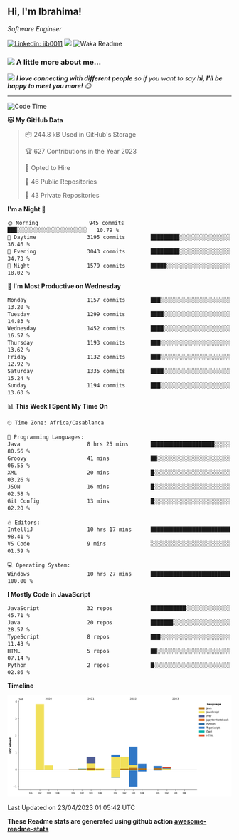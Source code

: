<h2>Hi, I'm Ibrahima! </h2>
<p><em>Software Engineer 
</em></p>


[![Linkedin: iib0011](https://img.shields.io/badge/-iib0011-blue?style=flat-square&logo=Linkedin&logoColor=white&link=https://www.linkedin.com/in/iib0011/)](https://www.linkedin.com/in/iib0011/)
![](https://visitor-badge.glitch.me/badge?page_id=iib0011)
![Waka Readme](https://github.com/iib0011/iib0011/workflows/Waka%20Readme/badge.svg)


### <img src="https://media.giphy.com/media/VgCDAzcKvsR6OM0uWg/giphy.gif" width="50"> A little more about me...  


<img src="https://media.giphy.com/media/LnQjpWaON8nhr21vNW/giphy.gif" width="60"> <em><b>I love connecting with different people</b> so if you want to say <b>hi, I'll be happy to meet you more!</b> 😊</em>

---
<!--START_SECTION:waka-->
![Code Time](http://img.shields.io/badge/Code%20Time-2%2C023%20hrs%2056%20mins-blue)

**🐱 My GitHub Data** 

> 📦 244.8 kB Used in GitHub's Storage 
 > 
> 🏆 627 Contributions in the Year 2023
 > 
> 💼 Opted to Hire
 > 
> 📜 46 Public Repositories 
 > 
> 🔑 43 Private Repositories 
 > 
**I'm a Night 🦉** 

```text
🌞 Morning                945 commits         ███░░░░░░░░░░░░░░░░░░░░░░   10.79 % 
🌆 Daytime                3195 commits        █████████░░░░░░░░░░░░░░░░   36.46 % 
🌃 Evening                3043 commits        █████████░░░░░░░░░░░░░░░░   34.73 % 
🌙 Night                  1579 commits        █████░░░░░░░░░░░░░░░░░░░░   18.02 % 
```
📅 **I'm Most Productive on Wednesday** 

```text
Monday                   1157 commits        ███░░░░░░░░░░░░░░░░░░░░░░   13.20 % 
Tuesday                  1299 commits        ████░░░░░░░░░░░░░░░░░░░░░   14.83 % 
Wednesday                1452 commits        ████░░░░░░░░░░░░░░░░░░░░░   16.57 % 
Thursday                 1193 commits        ███░░░░░░░░░░░░░░░░░░░░░░   13.62 % 
Friday                   1132 commits        ███░░░░░░░░░░░░░░░░░░░░░░   12.92 % 
Saturday                 1335 commits        ████░░░░░░░░░░░░░░░░░░░░░   15.24 % 
Sunday                   1194 commits        ███░░░░░░░░░░░░░░░░░░░░░░   13.63 % 
```


📊 **This Week I Spent My Time On** 

```text
🕑︎ Time Zone: Africa/Casablanca

💬 Programming Languages: 
Java                     8 hrs 25 mins       ████████████████████░░░░░   80.56 % 
Groovy                   41 mins             ██░░░░░░░░░░░░░░░░░░░░░░░   06.55 % 
XML                      20 mins             █░░░░░░░░░░░░░░░░░░░░░░░░   03.26 % 
JSON                     16 mins             █░░░░░░░░░░░░░░░░░░░░░░░░   02.58 % 
Git Config               13 mins             █░░░░░░░░░░░░░░░░░░░░░░░░   02.20 % 

🔥 Editors: 
IntelliJ                 10 hrs 17 mins      █████████████████████████   98.41 % 
VS Code                  9 mins              ░░░░░░░░░░░░░░░░░░░░░░░░░   01.59 % 

💻 Operating System: 
Windows                  10 hrs 27 mins      █████████████████████████   100.00 % 
```

**I Mostly Code in JavaScript** 

```text
JavaScript               32 repos            ███████████░░░░░░░░░░░░░░   45.71 % 
Java                     20 repos            ███████░░░░░░░░░░░░░░░░░░   28.57 % 
TypeScript               8 repos             ███░░░░░░░░░░░░░░░░░░░░░░   11.43 % 
HTML                     5 repos             ██░░░░░░░░░░░░░░░░░░░░░░░   07.14 % 
Python                   2 repos             █░░░░░░░░░░░░░░░░░░░░░░░░   02.86 % 
```



**Timeline**

![Lines of Code chart](https://raw.githubusercontent.com/iib0011/iib0011/master/assets/bar_graph.png)


 Last Updated on 23/04/2023 01:05:42 UTC
<!--END_SECTION:waka-->

**These Readme stats are generated using github action [awesome-readme-stats](https://github.com/iib0011/waka-readme-stats)**
